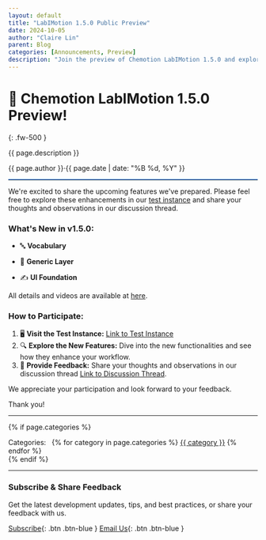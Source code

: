 ```yaml
---
layout: default
title: "LabIMotion 1.5.0 Public Preview"
date: 2024-10-05
author: "Claire Lin"
parent: Blog
categories: [Announcements, Preview]
description: "Join the preview of Chemotion LabIMotion 1.5.0 and explore exciting new features including vocabulary enhancements, generic layer support, and UI foundation improvements."
---
```


# 🎉 Chemotion LabIMotion 1.5.0 Preview!
{: .fw-500 }

<span class="fs-3">{{ page.description }}<span>

<span class="fw-500">{{ page.author }}</span><span class="mx-2 fw-500">·</span><time datetime="{{ page.date | date_to_xmlschema }}" class="fw-500">{{ page.date | date: "%B %d, %Y" }}</time>

<hr style="border-top: 1px solid #0d6efd;">

We're excited to share the upcoming features we've prepared. Please feel free to explore these enhancements in our [test instance](https://labimotion-stage.ibcs.kit.edu/home) and share your thoughts and observations in our discussion thread.

### What's New in v1.5.0:

- 🔤 **Vocabulary**

- 🧱 **Generic Layer**

- ✍️ **UI Foundation**

All details and videos are available at [here](https://github.com/LabIMotion/labimotion/discussions/37).

### How to Participate:

1. 🖥️ **Visit the Test Instance:** [Link to Test Instance](https://labimotion-stage.ibcs.kit.edu/home)
2. 🔍 **Explore the New Features:** Dive into the new functionalities and see how they enhance your workflow.
3. 💬 **Provide Feedback:** Share your thoughts and observations in our discussion thread [Link to Discussion Thread](https://github.com/LabIMotion/labimotion/discussions/37).

We appreciate your participation and look forward to your feedback.

Thank you!

---

{% if page.categories %}
  <div class="post-categories mt-6">
    Categories:&nbsp;&nbsp;
    {% for category in page.categories %}
      <a href="./categories#{{ category | slugify }}" class="category-tag">{{ category }}</a>
    {% endfor %}
  </div>
{% endif %}

---

### Subscribe & Share Feedback

Get the latest development updates, tips, and best practices, or share your feedback with us.

[<i class="bi bi-newspaper"></i> Subscribe](https://www.lists.kit.edu/sympa/subscribe/labimotion-users){: .btn .btn-blue }
[<i class="bi bi-envelope-at"></i> Email Us](mailto:chemotion-labimotion@lists.kit.edu){: .btn .btn-blue }

